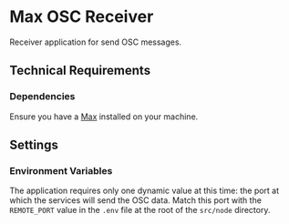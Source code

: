 # Max OSC Receiver

Receiver application for send OSC messages.


## Technical Requirements

### Dependencies

Ensure you have a [Max](https://cycling74.com/products/max/) installed on your machine.


## Settings

### Environment Variables

The application requires only one dynamic value at this time: the port at which the services will send the OSC data. Match this port with the `REMOTE_PORT` value in the `.env` file at the root of the `src/node` directory.